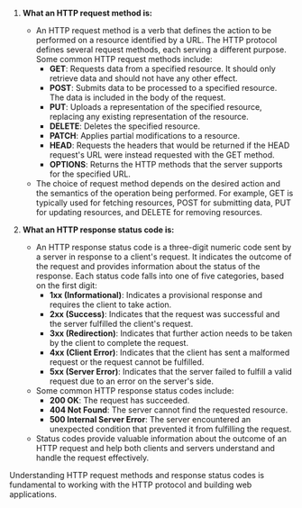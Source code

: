 1. **What an HTTP request method is:**
   - An HTTP request method is a verb that defines the action to be performed on a resource identified by a URL. The HTTP protocol defines several request methods, each serving a different purpose. Some common HTTP request methods include:
     - **GET**: Requests data from a specified resource. It should only retrieve data and should not have any other effect.
     - **POST**: Submits data to be processed to a specified resource. The data is included in the body of the request.
     - **PUT**: Uploads a representation of the specified resource, replacing any existing representation of the resource.
     - **DELETE**: Deletes the specified resource.
     - **PATCH**: Applies partial modifications to a resource.
     - **HEAD**: Requests the headers that would be returned if the HEAD request's URL were instead requested with the GET method.
     - **OPTIONS**: Returns the HTTP methods that the server supports for the specified URL.
   - The choice of request method depends on the desired action and the semantics of the operation being performed. For example, GET is typically used for fetching resources, POST for submitting data, PUT for updating resources, and DELETE for removing resources.

2. **What an HTTP response status code is:**
   - An HTTP response status code is a three-digit numeric code sent by a server in response to a client's request. It indicates the outcome of the request and provides information about the status of the response. Each status code falls into one of five categories, based on the first digit:
     - **1xx (Informational)**: Indicates a provisional response and requires the client to take action.
     - **2xx (Success)**: Indicates that the request was successful and the server fulfilled the client's request.
     - **3xx (Redirection)**: Indicates that further action needs to be taken by the client to complete the request.
     - **4xx (Client Error)**: Indicates that the client has sent a malformed request or the request cannot be fulfilled.
     - **5xx (Server Error)**: Indicates that the server failed to fulfill a valid request due to an error on the server's side.
   - Some common HTTP response status codes include:
     - **200 OK**: The request has succeeded.
     - **404 Not Found**: The server cannot find the requested resource.
     - **500 Internal Server Error**: The server encountered an unexpected condition that prevented it from fulfilling the request.
   - Status codes provide valuable information about the outcome of an HTTP request and help both clients and servers understand and handle the request effectively.

Understanding HTTP request methods and response status codes is fundamental to working with the HTTP protocol and building web applications.